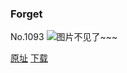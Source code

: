 ### Forget
No.1093
![图片不见了~~~](https://imgs.xkcd.com/comics/forget.png)

[原址](https://xkcd.com//1093) [下载](https://imgs.xkcd.com/comics/forget.png)

